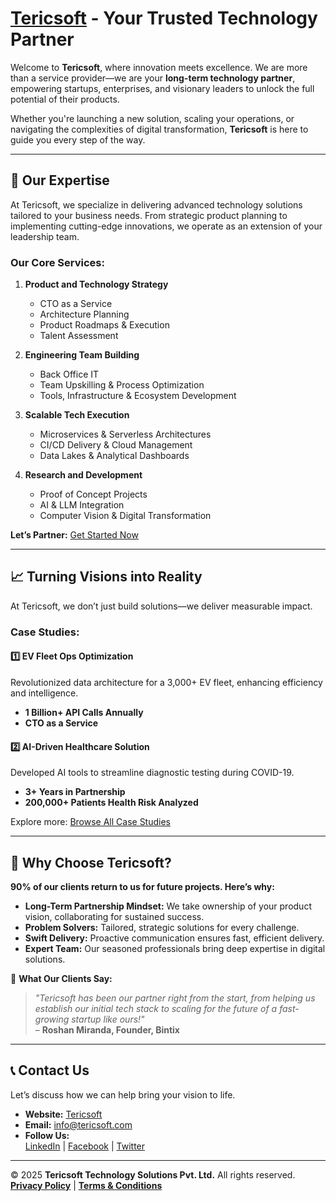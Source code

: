 #  **[Tericsoft](https://www.tericsoft.com/)** - Your Trusted Technology Partner

Welcome to **Tericsoft**, where innovation meets excellence. We are more than a service provider—we are your **long-term technology partner**, empowering startups, enterprises, and visionary leaders to unlock the full potential of their products.  

Whether you're launching a new solution, scaling your operations, or navigating the complexities of digital transformation, **Tericsoft** is here to guide you every step of the way.

---

## 🚀 **Our Expertise**
At Tericsoft, we specialize in delivering advanced technology solutions tailored to your business needs. From strategic product planning to implementing cutting-edge innovations, we operate as an extension of your leadership team.  

### **Our Core Services:**
1. **Product and Technology Strategy**  
   - CTO as a Service  
   - Architecture Planning  
   - Product Roadmaps & Execution  
   - Talent Assessment  

2. **Engineering Team Building**  
   - Back Office IT  
   - Team Upskilling & Process Optimization  
   - Tools, Infrastructure & Ecosystem Development  

3. **Scalable Tech Execution**  
   - Microservices & Serverless Architectures  
   - CI/CD Delivery & Cloud Management  
   - Data Lakes & Analytical Dashboards  

4. **Research and Development**  
   - Proof of Concept Projects  
   - AI & LLM Integration  
   - Computer Vision & Digital Transformation  

**Let’s Partner:** [Get Started Now](#contact-us)

---

## 📈 **Turning Visions into Reality**
At Tericsoft, we don’t just build solutions—we deliver measurable impact.  

### **Case Studies:**
#### 1️⃣ **EV Fleet Ops Optimization**  
Revolutionized data architecture for a 3,000+ EV fleet, enhancing efficiency and intelligence.  
- **1 Billion+ API Calls Annually**  
- **CTO as a Service**  

#### 2️⃣ **AI-Driven Healthcare Solution**  
Developed AI tools to streamline diagnostic testing during COVID-19.  
- **3+ Years in Partnership**  
- **200,000+ Patients Health Risk Analyzed**  

Explore more: [Browse All Case Studies](#case-studies)  

---

## 💼 **Why Choose Tericsoft?**
**90% of our clients return to us for future projects. Here’s why:**
- **Long-Term Partnership Mindset:** We take ownership of your product vision, collaborating for sustained success.  
- **Problem Solvers:** Tailored, strategic solutions for every challenge.  
- **Swift Delivery:** Proactive communication ensures fast, efficient delivery.  
- **Expert Team:** Our seasoned professionals bring deep expertise in digital solutions.  

💬 **What Our Clients Say:**  
> *"Tericsoft has been our partner right from the start, from helping us establish our initial tech stack to scaling for the future of a fast-growing startup like ours!"*  
> – **Roshan Miranda, Founder, Bintix**

---


## 📞 **Contact Us**
Let’s discuss how we can help bring your vision to life.  
- **Website:** [Tericsoft](https://www.tericsoft.com)  
- **Email:** info@tericsoft.com  
- **Follow Us:**  
  [LinkedIn](https://www.linkedin.com/company/tericsoft) | [Facebook](https://facebook.com/tericsoft) | [Twitter](https://twitter.com/tericsoft)  

---

© 2025 **Tericsoft Technology Solutions Pvt. Ltd.** All rights reserved.  
**[Privacy Policy](#)** | **[Terms & Conditions](#)**  

